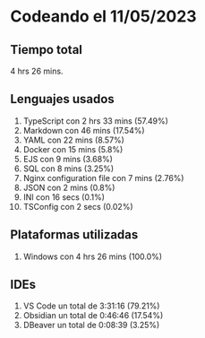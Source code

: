 # Codeando el 11/05/2023

## Tiempo total
4 hrs 26 mins.

## Lenguajes usados
1. TypeScript con 2 hrs 33 mins (57.49%)
1. Markdown con 46 mins (17.54%)
1. YAML con 22 mins (8.57%)
1. Docker con 15 mins (5.8%)
1. EJS con 9 mins (3.68%)
1. SQL con 8 mins (3.25%)
1. Nginx configuration file con 7 mins (2.76%)
1. JSON con 2 mins (0.8%)
1. INI con 16 secs (0.1%)
1. TSConfig con 2 secs (0.02%)

## Plataformas utilizadas
1. Windows con 4 hrs 26 mins (100.0%)

## IDEs
1. VS Code un total de 3:31:16 (79.21%)
1. Obsidian un total de 0:46:46 (17.54%)
1. DBeaver un total de 0:08:39 (3.25%)
